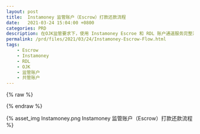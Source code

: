 ```yaml
---
layout: post
title:  Instamoney 监管账户（Escrow）打款还款流程
date:   2021-03-24 15:04:00 +0800
categories: PRD
description: 在OJK监管要求下，使用 Instamoney Escroe 和 RDL 账户通道服务完整流程图
permalink: /prd/files/2021/03/24/Instamoney-Escrow-Flow.html
tags: 
    - Escrow
    - Instamoney
    - RDL
    - OJK
    - 监管账户
    - 共管账户
---
```

{% raw %}<div class="post-summary">{% endraw %}

在OJK监管要求下，使用 Instamoney Escroe 和 RDL 账户通道服务完整流程图

{% raw %}</div>{% endraw %}

<!-- more -->

<style type="text/css">
.post-summary { display: none; }
</style>
{% asset_img Instamoney.png Instamoney 监管账户（Escrow）打款还款流程 %}